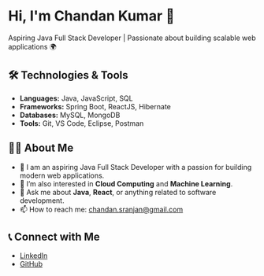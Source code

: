 # Hi, I'm Chandan Kumar 👋  
Aspiring Java Full Stack Developer | Passionate about building scalable web applications 🌍

## 🛠️ Technologies & Tools
- **Languages:** Java, JavaScript, SQL
- **Frameworks:** Spring Boot, ReactJS, Hibernate
- **Databases:** MySQL, MongoDB
- **Tools:** Git, VS Code, Eclipse, Postman

## 👨‍💻 About Me
- 🚀 I am an aspiring Java Full Stack Developer with a passion for building modern web applications.
- 🌱 I’m also interested in **Cloud Computing** and **Machine Learning**.
- 💬 Ask me about **Java**, **React**, or anything related to software development.
- 📫 How to reach me: [chandan.sranjan@gmail.com](mailto:chandan.sranjan@gmail.com)

## 📞 Connect with Me
- [LinkedIn]([https://linkedin.com/in/your-profile](https://www.linkedin.com/in/chandan-kumar-a65457227/)](https://www.linkedin.com/in/chandan-kumar-a65457227/))
- [GitHub](https://github.com/Chandankr)

<!--
**Chandannkr/Chandannkr** is a ✨ _special_ ✨ repository because its `README.md` (this file) appears on your GitHub profile.

Here are some ideas to get you started:

- 🔭 I’m currently working on ...
- 🌱 I’m currently learning ...
- 👯 I’m looking to collaborate on ...
- 🤔 I’m looking for help with ...
- 💬 Ask me about ...
- 📫 How to reach me: ...
- 😄 Pronouns: ...
- ⚡ Fun fact: ...
-->
